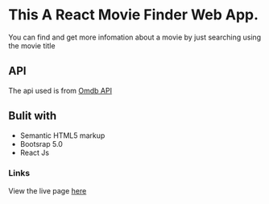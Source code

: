 # This A React Movie Finder Web App.

You can find and get more infomation about a movie by just searching using the movie title

## API

The api used is from [Omdb API]('https://www.omdbapi.com/')

## Bulit with

- Semantic HTML5 markup
- Bootsrap 5.0
- React Js

### Links

View the live page [here]('https://dtmovieapp.netlify.app/')
